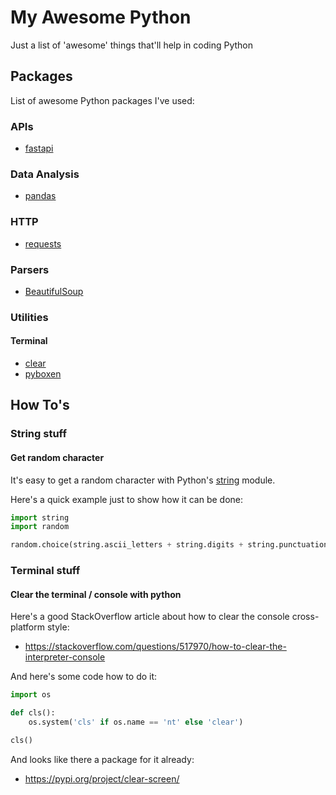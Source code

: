 # My Awesome Python
Just a list of 'awesome' things that'll help in coding Python

## Packages
List of awesome Python packages I've used:

### APIs
* [fastapi](https://fastapi.tiangolo.com/)

### Data Analysis
* [pandas](https://pandas.pydata.org/)

### HTTP
* [requests](https://docs.python-requests.org/en/latest/)

### Parsers
* [BeautifulSoup](https://www.crummy.com/software/BeautifulSoup/bs4/doc/)

### Utilities
#### Terminal
* [clear](https://pypi.org/project/clear/)
* [pyboxen](https://github.com/savioxavier/pyboxen)

## How To's

### String stuff

#### Get random character
It's easy to get a random character with Python's [string](https://docs.python.org/3/library/string.html) module.

Here's a quick example just to show how it can be done:
```python
import string
import random

random.choice(string.ascii_letters + string.digits + string.punctuation)
```

### Terminal stuff

#### Clear the terminal / console with python
Here's a good StackOverflow article about how to clear the console cross-platform style:
* https://stackoverflow.com/questions/517970/how-to-clear-the-interpreter-console

And here's some code how to do it:
```python
import os

def cls():
    os.system('cls' if os.name == 'nt' else 'clear')

cls()
```

And looks like there a package for it already:
* https://pypi.org/project/clear-screen/

